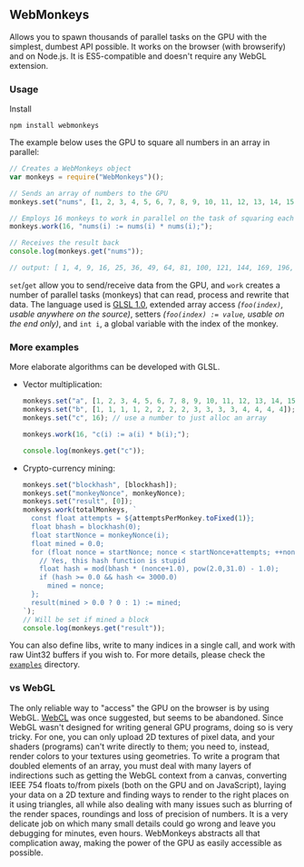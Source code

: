 ## WebMonkeys

Allows you to spawn thousands of parallel tasks on the GPU with the simplest, dumbest API possible. It works on the browser (with browserify) and on Node.js. It is ES5-compatible and doesn't require any WebGL extension.

### Usage

Install

    npm install webmonkeys

The example below uses the GPU to square all numbers in an array in parallel:

```javascript
// Creates a WebMonkeys object
var monkeys = require("WebMonkeys")();

// Sends an array of numbers to the GPU
monkeys.set("nums", [1, 2, 3, 4, 5, 6, 7, 8, 9, 10, 11, 12, 13, 14, 15, 16]);

// Employs 16 monkeys to work in parallel on the task of squaring each number
monkeys.work(16, "nums(i) := nums(i) * nums(i);");

// Receives the result back
console.log(monkeys.get("nums"));

// output: [ 1, 4, 9, 16, 25, 36, 49, 64, 81, 100, 121, 144, 169, 196, 225, 256 ]
```

`set`/`get` allow you to send/receive data from the GPU, and `work` creates a number of parallel tasks (monkeys) that can read, process and rewrite that data. The language used is [GLSL 1.0](https://www.khronos.org/files/webgl/webgl-reference-card-1_0.pdf), extended array access *(`foo(index)`, usable anywhere on the source)*, setters *(`foo(index) := value`, usable on the end only)*, and `int i`, a global variable with the index of the monkey. 

### More examples

More elaborate algorithms can be developed with GLSL.

- Vector multiplication:

    ```JavaScript
    monkeys.set("a", [1, 2, 3, 4, 5, 6, 7, 8, 9, 10, 11, 12, 13, 14, 15, 16]);
    monkeys.set("b", [1, 1, 1, 1, 2, 2, 2, 2, 3, 3, 3, 3, 4, 4, 4, 4]);
    monkeys.set("c", 16); // use a number to just alloc an array

    monkeys.work(16, "c(i) := a(i) * b(i);");

    console.log(monkeys.get("c"));
    ```


- Crypto-currency mining:

    ```JavaScript
    monkeys.set("blockhash", [blockhash]);
    monkeys.set("monkeyNonce", monkeyNonce);
    monkeys.set("result", [0]);
    monkeys.work(totalMonkeys, `
      const float attempts = ${attemptsPerMonkey.toFixed(1)};
      float bhash = blockhash(0);
      float startNonce = monkeyNonce(i);
      float mined = 0.0;
      for (float nonce = startNonce; nonce < startNonce+attempts; ++nonce){
        // Yes, this hash function is stupid
        float hash = mod(bhash * (nonce+1.0), pow(2.0,31.0) - 1.0);
        if (hash >= 0.0 && hash <= 3000.0)
          mined = nonce;
      };
      result(mined > 0.0 ? 0 : 1) := mined;
    `);
    // Will be set if mined a block
    console.log(monkeys.get("result"));
    ```

You can also define libs, write to many indices in a single call, and work with raw Uint32 buffers if you wish to. For more details, please check the [`examples`](https://github.com/MaiaVictor/WebMonkeys/tree/master/examples) directory.

### vs WebGL

The only reliable way to "access" the GPU on the browser is by using WebGL. [WebCL](https://www.khronos.org/webcl/) was once suggested, but seems to be abandoned. Since WebGL wasn't designed for writing general GPU programs, doing so is very tricky. For one, you can only upload 2D textures of pixel data, and your shaders (programs) can't write directly to them; you need to, instead, render colors to your textures using geometries. To write a program that doubled elements of an array, you must deal with many layers of indirections such as getting the WebGL context from a canvas, converting IEEE 754 floats to/from pixels (both on the GPU and on JavaScript), laying your data on a 2D texture and finding ways to render to the right places on it using triangles, all while also dealing with many issues such as blurring of the render spaces, roundings and loss of precision of numbers. It is a very delicate job on which many small details could go wrong and leave you debugging for minutes, even hours. WebMonkeys abstracts all that complication away, making the power of the GPU as easily accessible as possible.

